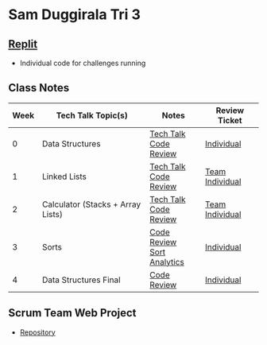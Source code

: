 # Sam Duggirala Tri 3

## [Replit](https://replit.com/@dsblack0/sam-tri3-2)
- Individual code for challenges running

## Class Notes

| **Week** | **Tech Talk Topic(s)** | **Notes** | **Review Ticket**
| ---    | ---                | ---   | --- |
| 0 | Data Structures | [Tech Talk](https://dsblack0.github.io/sam-tri3/notes#week-0)<br>[Code Review](https://dsblack0.github.io/sam-tri3/codeReview#week-0) | [Individual](https://github.com/dsblack0/stickers_for_charity/issues/8) |
| 1 | Linked Lists | [Tech Talk](https://dsblack0.github.io/sam-tri3/notes#week-1)<br>[Code Review](https://dsblack0.github.io/sam-tri3/codeReview#week-1) | [Team](https://github.com/dsblack0/stickers_for_charity/issues/21)<br>[Individual](https://github.com/dsblack0/stickers_for_charity/issues/26) |
| 2 | Calculator (Stacks + Array Lists) | [Tech Talk](https://dsblack0.github.io/sam-tri3/notes#week-2)<br>[Code Review](https://dsblack0.github.io/sam-tri3/codeReview#week-2) | [Team](https://github.com/dsblack0/stickers_for_charity/issues/29)<br>[Individual](https://github.com/dsblack0/stickers_for_charity/issues/32) |
| 3 | Sorts | [Code Review](https://dsblack0.github.io/sam-tri3/codeReview#week-3)<br>[Sort Analytics](https://dsblack0.github.io/sam-tri3/sortsImplementation#analytics) | [Individual](https://github.com/dsblack0/stickers_for_charity/issues/35) |
| 4 | Data Structures Final | [Code Review](https://dsblack0.github.io/sam-tri3/codeReview#crossover-partner-work) | [Individual](https://github.com/dsblack0/stickers_for_charity/issues/41)

## Scrum Team Web Project
- [Repository](https://github.com/dsblack0/stickers_for_charity)

